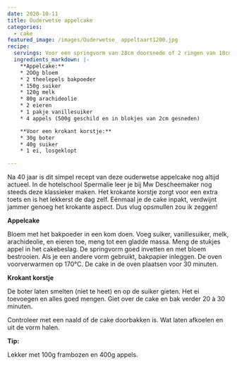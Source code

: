 ```yaml
---
date: 2020-10-11
title: Ouderwetse appelcake
categories:
  - cake
featured_image: /images/Ouderwetse_ appeltaart1200.jpg
recipe:
  servings: Voor een springvorm van 28cm doorsnede of 2 ringen van 18cm doorsnede en minimum 3cm hoog
  ingredients_markdown: |-
    **Appelcake:**
    * 2OOg bloem
    * 2 theelepels bakpoeder
    * 150g suiker
    * 120g melk
    * 80g arachideolie
    * 2 eieren
    * 1 pakje vanillesuiker
    * 4 appels (500g geschild en in blokjes van 2cm gesneden)
    **Voor een krokant korstje:**
    * 30g boter
    * 40g suiker
    * 1 ei, losgeklopt

---
```

Na 40 jaar is dit simpel recept van deze ouderwetse appelcake nog altijd actueel.
In de hotelschool Spermalie leer je bij Mw Descheemaker nog steeds deze klassieker maken.
Het krokante korstje zorgt voor een extra toets en is het lekkerst de dag zelf.
Eénmaal je de cake inpakt, verdwijnt jammer genoeg het krokante aspect.
Dus vlug opsmullen zou ik zeggen!


<!--more-->

**Appelcake**

Bloem met het bakpoeder in een kom doen. Voeg suiker, vanillesuiker, melk, arachideolie, en eieren toe, meng tot een gladde massa.
Meng de stukjes appel in het cakebeslag.
De springvorm goed invetten en met bloem bestrooien.
Als je een andere vorm gebruikt, bakpapier inleggen.
De oven voorverwarmen op 170°C.
De cake in de oven plaatsen voor 30 minuten.


**Krokant korstje**

De boter laten smelten (niet te heet) en op de suiker gieten.
Het ei toevoegen en alles goed mengen.
Giet over de cake en bak verder 20 à 30 minuten.

Controleer met een naald of de cake doorbakken is.
Wat laten afkoelen en uit de vorm halen.

<b>Tip: </b>

Lekker met 100g frambozen en 400g appels.
